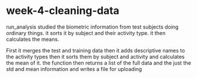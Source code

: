 # week-4-cleaning-data
run_analysis studied the biometric information from test subjects doing ordinary things. it sorts it by subject and their activity type.
it then calculates the means.

First it merges the test and training data
then it adds descriptive names to the activity types
then it sorts them by subject and activity and calculates the mean of it.
the function then returns a list of the full data and the just the std and mean information
and writes a file for uploading

